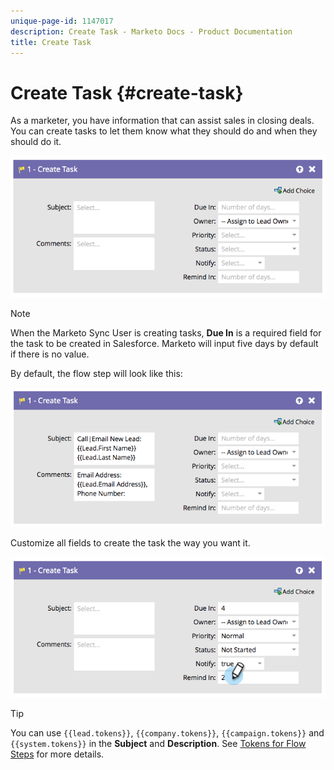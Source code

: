 ```yaml
---
unique-page-id: 1147017
description: Create Task - Marketo Docs - Product Documentation
title: Create Task
---
```


# Create Task {#create-task}

As a marketer, you have information that can assist sales in closing deals. You can create tasks to let them know what they should do and when they should do it.

![](assets/image2014-9-22-14-3a54-3a46.png)

>[!NOTE]
>
>When the Marketo Sync User is creating tasks, **Due In** is a required field for the task to be created in Salesforce. Marketo will input five days by default if there is no value.

By default, the flow step will look like this:

![](assets/image2014-9-22-14-3a54-3a49.png)

Customize all fields to create the task the way you want it.

![](assets/image2014-9-22-14-3a54-3a52.png)

>[!TIP]
>
>You can use `{{lead.tokens}}`, `{{company.tokens}}`, `{{campaign.tokens}}` and `{{system.tokens}}` in the **Subject** and **Description**. See [Tokens for Flow Steps](/help/marketo/product-docs/core-marketo-concepts/smart-campaigns/flow-actions/use-tokens-in-flow-steps.md) for more details.
